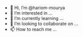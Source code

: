 - 👋 Hi, I’m @hariom-mourya
- 👀 I’m interested in ...
- 🌱 I’m currently learning ...
- 💞️ I’m looking to collaborate on ...
- 📫 How to reach me ...

<!---
hariom-mourya/hariom-mourya is a ✨ special ✨ repository because its `README.md` (this file) appears on your GitHub profile.
You can click the Preview link to take a look at your changes.
--->

